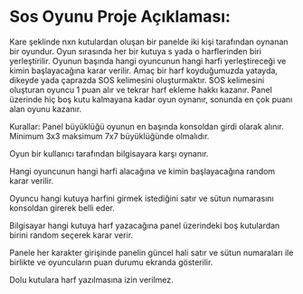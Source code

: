 # Sos Oyunu Proje Açıklaması:

Kare şeklinde nxn kutulardan oluşan bir panelde iki kişi tarafından oynanan bir oyundur. Oyun sırasında her bir kutuya s yada o harflerinden biri yerleştirilir. Oyunun başında hangi oyuncunun hangi harfi yerleştireceği ve kimin başlayacağına karar verilir. Amaç bir harf koyduğumuzda yatayda, dikeyde yada çaprazda SOS kelimesini oluşturmaktır. SOS kelimesini oluşturan oyuncu 1 puan alır ve tekrar harf ekleme hakkı kazanır. Panel üzerinde hiç boş kutu kalmayana kadar oyun oynanır, sonunda en çok puanı alan oyunu kazanır.

Kurallar:
Panel büyüklüğü oyunun en başında konsoldan girdi olarak alınır. Minimum 3x3 maksimum 7x7 büyüklüğünde olmalıdır.

Oyun bir kullanıcı tarafından bilgisayara karşı oynanır.

Hangi oyuncunun hangi harfi alacağına ve kimin başlayacağına random karar verilir.

Oyuncu hangi kutuya harfini girmek istediğini satır ve sütun numarasını konsoldan girerek belli eder.

Bilgisayar hangi kutuya harf yazacağına panel üzerindeki boş kutulardan birini random seçerek karar verir.

Panele her karakter girişinde panelin güncel hali satır ve sütun numaraları ile birlikte ve oyuncuların puan durumu ekranda gösterilir.

Dolu kutulara harf yazılmasına izin verilmez.
